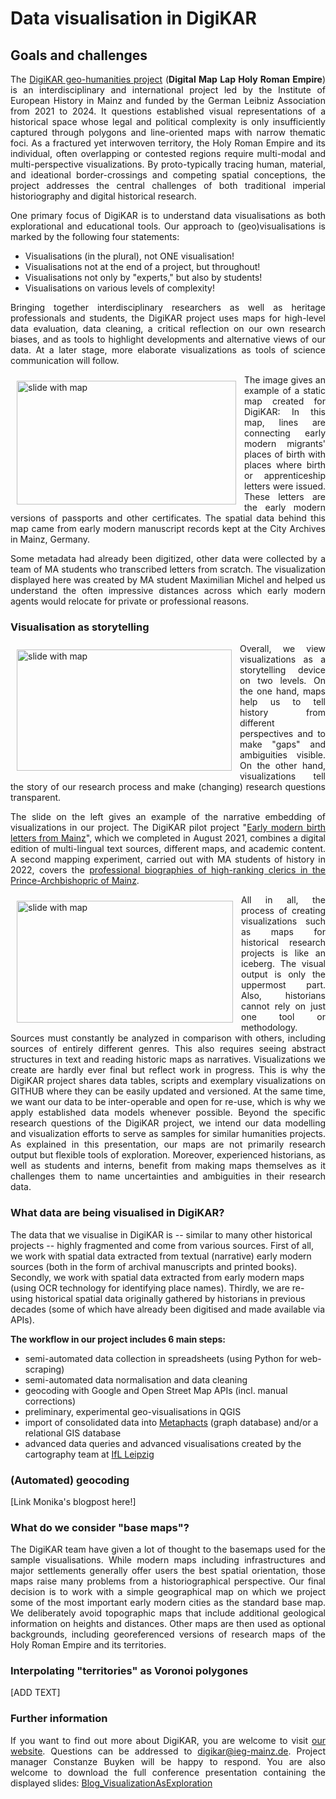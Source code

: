
<h1>Data visualisation in DigiKAR</h1>

<h2>Goals and challenges</h2>
<p align="justify">
The <a href="https://digikar.eu/">DigiKAR geo-humanities project</a> (<strong>Digital Map Lap Holy Roman Empire</strong>) is an interdisciplinary and international project led by the Institute of European History in Mainz and funded by the German Leibniz Association from 2021 to 2024. It questions established visual representations of a historical space whose legal and political complexity is only insufficiently captured through polygons and line-oriented maps with narrow thematic foci. As a fractured yet interwoven territory, the Holy Roman Empire and its individual, often overlapping or contested regions require multi-modal and multi-perspective visualizations. By proto-typically tracing human, material, and ideational border-crossings and competing spatial conceptions, the project addresses the central challenges of both traditional imperial historiography and digital historical research.
</p>

<p align="justify">One primary focus of DigiKAR is to understand data visualisations as both explorational and educational tools. Our approach to (geo)visualisations is marked by the following four statements:</p>
<ul>
<li>Visualisations (in the plural), not ONE visualisation!</li>
<li>Visualisations not at the end of a project, but throughout!</li>
<li>Visualisations not only by "experts," but also by students!</li>
<li>Visualisations on various levels of complexity!</li>
</ul>
<p align="justify">
Bringing together interdisciplinary researchers as well as heritage professionals and students, the DigiKAR project uses maps for high-level data evaluation, data cleaning, a critical reflection on our own research biases, and as tools to highlight developments and alternative views of our data. At a later stage, more elaborate visualizations as tools of science communication will follow.
</p>
<img class="wp-image-638 alignleft" src="https://insulae.hypotheses.org/files/2022/08/5-300x169.jpg" alt="slide with map" width="351" height="198" align="left" target="_blank" style="padding: 10px;" />
<p align="justify">
The image gives an example of a static map created for DigiKAR: In this map, lines are connecting early modern migrants' places of birth with places where birth or apprenticeship letters were issued. These letters are the early modern versions of passports and other certificates. The spatial data behind this map came from early modern manuscript records kept at the City Archives in Mainz, Germany.
</p>

<p align="justify">
Some metadata had already been digitized, other data were collected by a team of MA students who transcribed letters from scratch. The visualization displayed here was created by MA student Maximilian Michel and helped us understand the often impressive distances across which early modern agents would relocate for private or professional reasons.
</p>

<h3>Visualisation as storytelling</h3>
<img class="wp-image-633 alignleft" src="https://insulae.hypotheses.org/files/2022/08/3-300x169.jpg" alt="slide with map" width="344" height="194" align="left" target="_blank" style="padding: 10px;" />
<p align="justify">
Overall, we view visualizations as a storytelling device on two levels.
On the one hand, maps help us to tell history from different perspectives and to make "gaps" and ambiguities visible.
On the other hand, visualizations tell the story of our research process and make (changing) research questions transparent.
</p>

<p align="justify">
The slide on the left gives an example of the narrative embedding of visualizations in our project.
The DigiKAR pilot project "<a href="https://teaching-dhlab.pages.gitlab.rlp.net/geburtsbriefemainz/home/">Early modern birth letters from Mainz</a>", which we completed in August 2021, combines a digital edition of multi-lingual text sources, different maps, and academic content. A second mapping experiment, carried out with MA students of history in 2022, covers the <a href="https://clerical-mobility.ieg-mainz.de/">professional biographies of high-ranking clerics in the Prince-Archbishopric of Mainz</a>.
</p>
<p align="justify">
<img class="wp-image-640 alignleft" src="https://insulae.hypotheses.org/files/2022/08/6-300x169.jpg" alt="slide with map" width="346" height="195" align="left" target="_blank" style="padding: 10px;" />
<p align="justify">
All in all, the process of creating visualizations such as maps for historical research projects is like an iceberg. The visual output is only the uppermost part. Also, historians cannot rely on just one tool or methodology. Sources must constantly be analyzed in comparison with others, including sources of entirely different genres. This also requires seeing abstract structures in text and reading historic maps as narratives. Visualizations we create are hardly ever final but reflect work in progress. This is why the DigiKAR project shares data tables, scripts and exemplary visualizations on GITHUB where they can be easily updated and versioned. At the same time, we want our data to be inter-operable and open for re-use, which is why we apply established data models whenever possible. Beyond the specific research questions of the DigiKAR project, we intend our data modelling and visualization efforts to serve as samples for similar humanities projects. As explained in this presentation, our maps are not primarily research output but flexible tools of exploration. Moreover, experienced historians, as well as students and interns, benefit from making maps themselves as it challenges them to name uncertainties and ambiguities in their research data.
</p>

<h3>What data are being visualised in DigiKAR?</h3>

The data that we visualise in DigiKAR is -- similar to many other historical projects -- highly fragmented and come from various sources. 
First of all, we work with spatial data extracted from textual (narrative) early modern sources (both in the form of archival manuscripts and printed books). 
Secondly, we work with spatial data extracted from early modern maps (using OCR technology for identifying place names). 
Thirdly, we are re-using historical spatial data originally gathered by historians in previous decades (some of which have already been digitised and made available via APIs).

<strong>The workflow in our project includes 6 main steps:</strong>
<ul>
 	<li>semi-automated data collection in spreadsheets (using Python for web-scraping)</li>
 	<li>semi-automated data normalisation and data cleaning</li>
 	<li>geocoding with Google and Open Street Map APIs (incl. manual corrections)</li>
 	<li>preliminary, experimental geo-visualisations in QGIS</li>
 	<li>import of consolidated data into <a href="https://metaphacts.com/">Metaphacts</a> (graph database) and/or a relational GIS database</li>
 	<li>advanced data queries and advanced visualisations created by the cartography team at <a href="https://leibniz-ifl.de/">IfL Leipzig</a></li>
</ul>

<h3>(Automated) geocoding</h3>

<p align="justify">[Link Monika's blogpost here!]</p>

<h3>What do we consider "base maps"?</h3>

<p align="justify">The DigiKAR team have given a lot of thought to the basemaps used for the sample visualisations. While modern maps including infrastructures and major settlements generally offer users the best spatial orientation, those maps raise
many problems from a historiographical perspective. Our final decision is to work with a simple geographical map on which we project some of the most important early modern cities as the standard base map. We deliberately avoid topographic maps that include additional geological information on heights and distances.
Other maps are then used as optional backgrounds, including georeferenced versions of research maps of the Holy Roman Empire and its territories.</p>

<h3>Interpolating "territories" as Voronoi polygones</h3>

<p align="justify">[ADD TEXT]</p>

<h3>Further information</h3>
<p align="justify">
If you want to find out more about DigiKAR, you are welcome to visit <a href="https://digikar.eu/">our website</a>. Questions can be addressed to <a href="mailto:digikar@ieg-mainz.de">digikar@ieg-mainz.de</a>. Project manager Constanze Buyken will be happy to respond.
You are also welcome to download the full conference presentation containing the displayed slides: <a href="https://insulae.hypotheses.org/files/2022/08/Blog_VisualizationAsExploration.pdf">Blog_VisualizationAsExploration</a>
</p>

